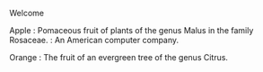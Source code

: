Welcome

Apple
:   Pomaceous fruit of plants of the genus Malus in 
	the family Rosaceae.
:   An American computer company.

Orange
:   The fruit of an evergreen tree of the genus Citrus.
   